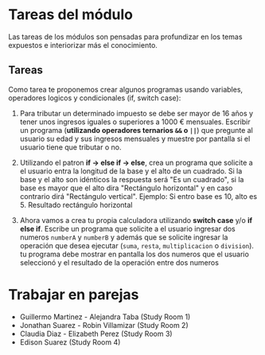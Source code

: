 # Tareas del módulo

Las tareas de los módulos son pensadas para profundizar en los temas expuestos e interiorizar más el conocimiento. 

## Tareas

Como tarea te proponemos crear algunos programas usando variables, operadores logicos y condicionales (if, switch case):

1. Para tributar un determinado impuesto se debe ser mayor de 16 años y tener unos ingresos iguales o superiores a 1000 € mensuales. Escribir un programa (**utilizando operadores ternarios `&&` o `||`**) que pregunte al usuario su edad y sus ingresos mensuales y muestre por pantalla si el usuario tiene que tributar o no.

2. Utilizando el patron **if -> else if -> else**, crea un programa que solicite a el usuario entra la longitud de la base y el alto de un cuadrado. Si la base y el alto son idénticos la respuesta será "Es un cuadrado", si la base es mayor que el alto dira "Rectángulo horizontal" y en caso contrario dirá "Rectángulo vertical". Ejemplo: Si entro base es 10, alto es 5. Resultado rectángulo horizontal


3. Ahora vamos a crea tu propia calculadora utilizando **switch case**  y/o **if else if**. Escribe un programa que solicite a el usuario ingresar dos numeros `numberA` y `numberB` y además que se solicite ingresar la operación que desea ejecutar (`suma`, `resta`, `multiplicacion` o `division`). tu programa debe mostrar en pantalla los dos numeros que el usuario seleccionó y el resultado de la operación entre dos numeros


# Trabajar en parejas
  - Guillermo Martinez - Alejandra Taba (Study Room 1)
  - Jonathan Suarez - Robin Villamizar (Study Room 2)
  - Claudia Diaz - Elizabeth Perez (Study Room 3)
  - Edison Suarez (Study Room 4)